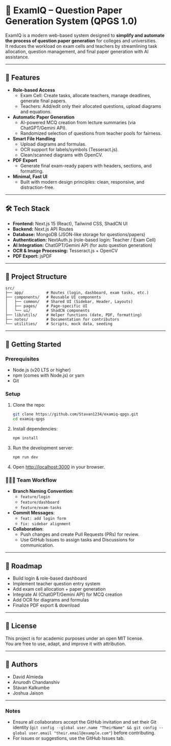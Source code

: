 # 📘 ExamIQ – Question Paper Generation System (QPGS 1.0)

ExamIQ is a modern web-based system designed to **simplify and automate the process of question paper generation** for colleges and universities.  
It reduces the workload on exam cells and teachers by streamlining task allocation, question management, and final paper generation with AI assistance.

---

## 🚀 Features
- **Role-based Access**
  - Exam Cell: Create tasks, allocate teachers, manage deadlines, generate final papers.
  - Teachers: Add/edit only their allocated questions, upload diagrams and equations.
- **Automatic Paper Generation**
  - AI-powered MCQ creation from lecture summaries (via ChatGPT/Gemini API).
  - Randomized selection of questions from teacher pools for fairness.
- **Smart File Handling**
  - Upload diagrams and formulas.
  - OCR support for labels/symbols (Tesseract.js).
  - Clean/scanned diagrams with OpenCV.
- **PDF Export**
  - Generate final exam-ready papers with headers, sections, and formatting.
- **Minimal, Fast UI**
  - Built with modern design principles: clean, responsive, and distraction-free.

---

## 🛠️ Tech Stack
- **Frontend:** Next.js 15 (React), Tailwind CSS, ShadCN UI  
- **Backend:** Next.js API Routes  
- **Database:** MongoDB (JSON-like storage for questions/papers)  
- **Authentication:** NextAuth.js (role-based login: Teacher / Exam Cell)  
- **AI Integration:** ChatGPT/Gemini API (for auto question generation)  
- **OCR & Image Processing:** Tesseract.js + OpenCV  
- **PDF Export:** jsPDF  

---

## 📂 Project Structure
```
src/
├── app/          # Routes (login, dashboard, exam tasks, etc.)
├── components/   # Reusable UI components
│   ├── common/   # Shared UI (Sidebar, Header, Layouts)
│   ├── pages/    # Page-specific UI
│   └── ui/       # ShadCN components
├── lib/utils/    # Helper functions (date, PDF, formatting)
├── notes/        # Documentation for contributors
└── utilities/    # Scripts, mock data, seeding
```

---

## 👥 Getting Started

### Prerequisites
- Node.js (v20 LTS or higher)
- npm (comes with Node.js) or yarn
- Git

### Setup
1. Clone the repo:
   ```bash
   git clone https://github.com/Stavan1234/examiq-qpgs.git
   cd examiq-qpgs
   ```

2. Install dependencies:
   ```bash
   npm install
   ```

3. Run the development server:
   ```bash
   npm run dev
   ```

4. Open [http://localhost:3000](http://localhost:3000) in your browser.

### 🧑‍🤝‍🧑 Team Workflow
- **Branch Naming Convention**:
  - `feature/login`
  - `feature/dashboard`
  - `feature/exam-tasks`
- **Commit Messages**:
  - `feat: add login form`
  - `fix: sidebar alignment`
- **Collaboration**:
  - Push changes and create Pull Requests (PRs) for review.
  - Use GitHub Issues to assign tasks and Discussions for communication.

---

## 📌 Roadmap
- Build login & role-based dashboard
- Implement teacher question entry system
- Add exam cell allocation + paper generation
- Integrate AI (ChatGPT/Gemini API) for MCQ creation
- Add OCR for diagrams and formulas
- Finalize PDF export & download

---

## 📜 License
This project is for academic purposes under an open MIT license.  
You are free to use, adapt, and improve it with attribution.

---

## 🔖 Authors
- David Almieda
- Anurodh Chandanshiv
- Stavan Kalkumbe
- Joshua Jaison

---

### Notes
- Ensure all collaborators accept the GitHub invitation and set their Git identity (`git config --global user.name "TheirName" && git config --global user.email "their.email@example.com"`) before contributing.
- For issues or suggestions, use the GitHub Issues tab.

